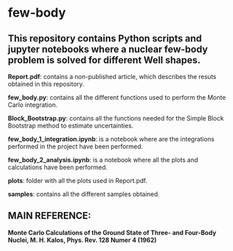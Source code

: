 # few-body

## This repository contains Python scripts and jupyter notebooks where a nuclear few-body problem is solved for different Well shapes.

**Report.pdf**: contains a non-published article, which describes the resuts obtained in this repository.

**few_body.py**: contains all the different functions used to perform the Monte Carlo integration.

**Block_Bootstrap.py**: contains all the functions needed for the Simple Block Bootstrap method to estimate uncertainties.

**few_body_1_integration.ipynb**: is a notebook where are the integrations performed in the project have been performed.

**few_body_2_analysis.ipynb**: is a notebook where all the plots and calculations have been performed.

**plots**: folder with all the plots used in Report.pdf.

**samples**: contains all the different samples obtained.


## MAIN REFERENCE: 
**Monte Carlo Calculations of the Ground State of Three- and Four-Body Nuclei, M. H. Kalos, Phys. Rev. 128 Numer 4 (1962)**
